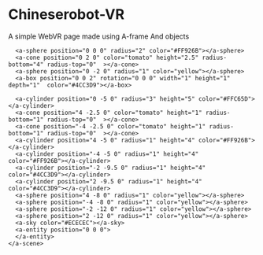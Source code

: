 # Chineserobot-VR
A simple WebVR page made using A-frame And objects

<!DOCTYPE html>
<html>
  <head>
    <meta charset="utf-8">
    <title>Good Afternoon ? A-Frame</title>
    <meta name="description" content="Meet savani ? A-Frame">
    <script src="https://aframe.io/releases/0.3.2/aframe.min.js"></script>
  </head>
  <body>
    <a-scene>

      <a-sphere position="0 0 0" radius="2" color="#FF926B"></a-sphere>
      <a-cone position="0 2 0" color="tomato" height="2.5" radius-bottom="4" radius-top="0"  ></a-cone>
      <a-sphere position="0 -2 0" radius="1" color="yellow"></a-sphere>
      <a-box position="0 0 2" rotation="0 0 0" width="1" height="1" depth="1"  color="#4CC3D9"></a-box>
   
      <a-cylinder position="0 -5 0" radius="3" height="5" color="#FFC65D"></a-cylinder>
      <a-cone position="4 -2.5 0" color="tomato" height="1" radius-bottom="1" radius-top="0"  ></a-cone>
      <a-cone position="-4 -2.5 0" color="tomato" height="1" radius-bottom="1" radius-top="0"  ></a-cone>
      <a-cylinder position="4 -5 0" radius="1" height="4" color="#FF926B"></a-cylinder>
      <a-cylinder position="-4 -5 0" radius="1" height="4" color="#FF926B"></a-cylinder>
      <a-cylinder position="-2 -9.5 0" radius="1" height="4" color="#4CC3D9"></a-cylinder>
      <a-cylinder position="2 -9.5 0" radius="1" height="4" color="#4CC3D9"></a-cylinder>
      <a-sphere position="4 -8 0" radius="1" color="yellow"></a-sphere>
      <a-sphere position="-4 -8 0" radius="1" color="yellow"></a-sphere>
      <a-sphere position="-2 -12 0" radius="1" color="yellow"></a-sphere>
      <a-sphere position="2 -12 0" radius="1" color="yellow"></a-sphere>
      <a-sky color="#ECECEC"></a-sky>
      <a-entity position="0 0 0">
      </a-entity>
    </a-scene>
  </body>
</html>

